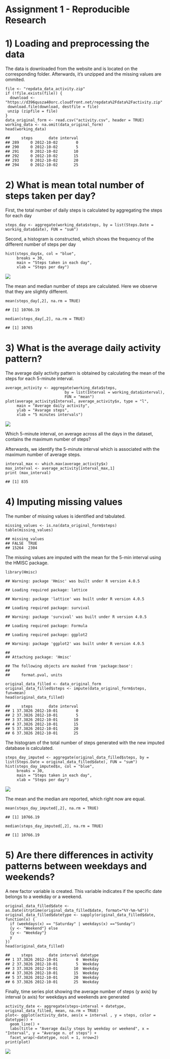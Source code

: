 # Assignment 1 - Reproducible Research

# 1) Loading and preprocessing the data

The data is downloaded from the website and is located on the
corresponding folder. Afterwards, it’s unzipped and the missing values
are ommited.

    file <- "repdata_data_activity.zip"
    if (!file.exists(file)) {
      download <- "https://d396qusza40orc.cloudfront.net/repdata%2Fdata%2Factivity.zip"
     download.file(download, destfile = file)
     unzip (zipfile = file)
    }
    data_original_form <- read.csv("activity.csv", header = TRUE)
    working_data <- na.omit(data_original_form)
    head(working_data)

    ##     steps       date interval
    ## 289     0 2012-10-02        0
    ## 290     0 2012-10-02        5
    ## 291     0 2012-10-02       10
    ## 292     0 2012-10-02       15
    ## 293     0 2012-10-02       20
    ## 294     0 2012-10-02       25

# 2) What is mean total number of steps taken per day?

First, the total number of daily steps is calculated by aggregating the
steps for each day

    steps_day <- aggregate(working_data$steps, by = list(Steps.Date = working_data$date), FUN = "sum")

Second, a histogram is constructed, which shows the frequency of the
different number of steps per day

    hist(steps_day$x, col = "blue", 
         breaks = 30,
         main = "Steps taken in each day",
         xlab = "Steps per day")

![](Reproducible-Research_A1_files/figure-markdown_strict/Plot1-1.png)

The mean and median number of steps are calculated. Here we observe that
they are slightly different.

    mean(steps_day[,2], na.rm = TRUE)

    ## [1] 10766.19

    median(steps_day[,2], na.rm = TRUE)

    ## [1] 10765

# 3) What is the average daily activity pattern?

The average daily activity pattern is obtained by calculating the mean
of the steps for each 5-minute interval.

    average_activity <- aggregate(working_data$steps, 
                              by = list(Interval = working_data$interval), 
                              FUN = "mean")
    plot(average_activity$Interval, average_activity$x, type = "l", 
         main = "Average daily activity", 
         ylab = "Avarage steps", 
         xlab = "5 minutes intervals")

![](Reproducible-Research_A1_files/figure-markdown_strict/Plot2-1.png)

Which 5-minute interval, on average across all the days in the dataset,
contains the maximum number of steps?

Afterwards, we identify the 5-minute interval which is associated with
the maximum number of average steps.

    interval_max <- which.max(average_activity$x)
    max_interval <- average_activity[interval_max,1]
    print (max_interval)

    ## [1] 835

# 4) Imputing missing values

The number of missing values is identified and tabulated.

    missing_values <- is.na(data_original_form$steps)
    table(missing_values)

    ## missing_values
    ## FALSE  TRUE 
    ## 15264  2304

The missing values are imputed with the mean for the 5-min interval
using the HMISC package.

    library(Hmisc)

    ## Warning: package 'Hmisc' was built under R version 4.0.5

    ## Loading required package: lattice

    ## Warning: package 'lattice' was built under R version 4.0.5

    ## Loading required package: survival

    ## Warning: package 'survival' was built under R version 4.0.5

    ## Loading required package: Formula

    ## Loading required package: ggplot2

    ## Warning: package 'ggplot2' was built under R version 4.0.5

    ## 
    ## Attaching package: 'Hmisc'

    ## The following objects are masked from 'package:base':
    ## 
    ##     format.pval, units

    original_data_filled <- data_original_form
    original_data_filled$steps <- impute(data_original_form$steps, fun=mean)
    head(original_data_filled)

    ##     steps       date interval
    ## 1 37.3826 2012-10-01        0
    ## 2 37.3826 2012-10-01        5
    ## 3 37.3826 2012-10-01       10
    ## 4 37.3826 2012-10-01       15
    ## 5 37.3826 2012-10-01       20
    ## 6 37.3826 2012-10-01       25

The histogram of the total number of steps generated with the new
imputed database is calculated.

    steps_day_imputed <- aggregate(original_data_filled$steps, by = list(Steps.Date = original_data_filled$date), FUN = "sum")
    hist(steps_day_imputed$x, col = "blue", 
         breaks = 30,
         main = "Steps taken in each day",
         xlab = "Steps per day")

![](Reproducible-Research_A1_files/figure-markdown_strict/Plot3-1.png)

The mean and the median are reported, which right now are equal.

    mean(steps_day_imputed[,2], na.rm = TRUE)

    ## [1] 10766.19

    median(steps_day_imputed[,2], na.rm = TRUE)

    ## [1] 10766.19

# 5) Are there differences in activity patterns between weekdays and weekends?

A new factor variable is created. This variable indicates if the
specific date belongs to a weekday or a weekend.

    original_data_filled$date <- as.Date(strptime(original_data_filled$date, format="%Y-%m-%d"))
    original_data_filled$datetype <- sapply(original_data_filled$date, function(x) {
      if (weekdays(x) == "Saturday" | weekdays(x) =="Sunday") 
      {y <- "Weekend"} else 
      {y <- "Weekday"}
      y
    })
    head(original_data_filled)

    ##     steps       date interval datetype
    ## 1 37.3826 2012-10-01        0  Weekday
    ## 2 37.3826 2012-10-01        5  Weekday
    ## 3 37.3826 2012-10-01       10  Weekday
    ## 4 37.3826 2012-10-01       15  Weekday
    ## 5 37.3826 2012-10-01       20  Weekday
    ## 6 37.3826 2012-10-01       25  Weekday

Finally, time series plot showing the average number of steps (y axis)
by interval (x axis) for weekdays and weekends are generated

    activity_date <- aggregate(steps~interval + datetype, original_data_filled, mean, na.rm = TRUE)
    plot<- ggplot(activity_date, aes(x = interval , y = steps, color = datetype)) +
      geom_line() +
      labs(title = "Average daily steps by weekday or weekend", x = "Interval", y = "Average n. of steps") +
      facet_wrap(~datetype, ncol = 1, nrow=2)
    print(plot)

![](Reproducible-Research_A1_files/figure-markdown_strict/Plot4-1.png)
